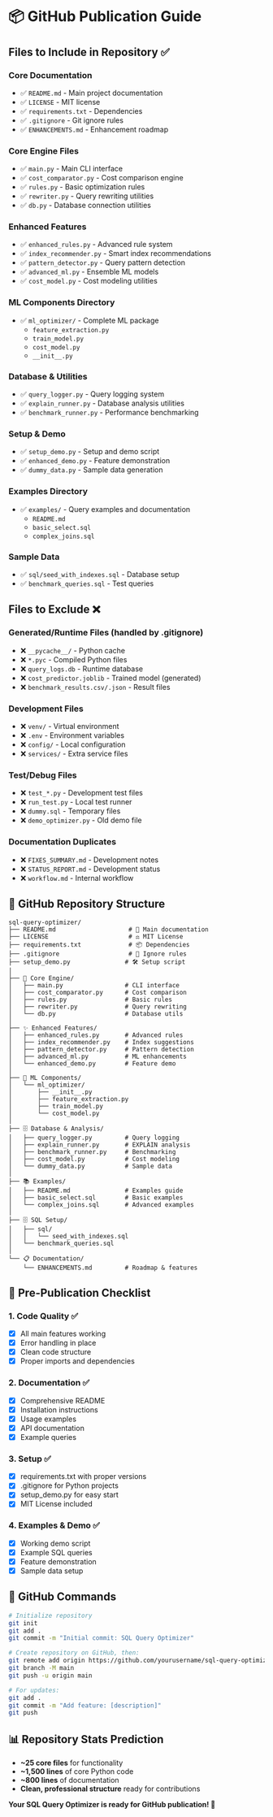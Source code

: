 # 📦 GitHub Publication Guide

## Files to Include in Repository ✅

### **Core Documentation**
- ✅ `README.md` - Main project documentation
- ✅ `LICENSE` - MIT license
- ✅ `requirements.txt` - Dependencies
- ✅ `.gitignore` - Git ignore rules
- ✅ `ENHANCEMENTS.md` - Enhancement roadmap

### **Core Engine Files**
- ✅ `main.py` - Main CLI interface
- ✅ `cost_comparator.py` - Cost comparison engine  
- ✅ `rules.py` - Basic optimization rules
- ✅ `rewriter.py` - Query rewriting utilities
- ✅ `db.py` - Database connection utilities

### **Enhanced Features**
- ✅ `enhanced_rules.py` - Advanced rule system
- ✅ `index_recommender.py` - Smart index recommendations
- ✅ `pattern_detector.py` - Query pattern detection  
- ✅ `advanced_ml.py` - Ensemble ML models
- ✅ `cost_model.py` - Cost modeling utilities

### **ML Components Directory**
- ✅ `ml_optimizer/` - Complete ML package
  - `feature_extraction.py`
  - `train_model.py` 
  - `cost_model.py`
  - `__init__.py`

### **Database & Utilities**
- ✅ `query_logger.py` - Query logging system
- ✅ `explain_runner.py` - Database analysis utilities
- ✅ `benchmark_runner.py` - Performance benchmarking

### **Setup & Demo**
- ✅ `setup_demo.py` - Setup and demo script
- ✅ `enhanced_demo.py` - Feature demonstration
- ✅ `dummy_data.py` - Sample data generation

### **Examples Directory**
- ✅ `examples/` - Query examples and documentation
  - `README.md`
  - `basic_select.sql`
  - `complex_joins.sql`

### **Sample Data**
- ✅ `sql/seed_with_indexes.sql` - Database setup
- ✅ `benchmark_queries.sql` - Test queries

## Files to Exclude ❌

### **Generated/Runtime Files** (handled by .gitignore)
- ❌ `__pycache__/` - Python cache
- ❌ `*.pyc` - Compiled Python files
- ❌ `query_logs.db` - Runtime database
- ❌ `cost_predictor.joblib` - Trained model (generated)
- ❌ `benchmark_results.csv/.json` - Result files

### **Development Files**
- ❌ `venv/` - Virtual environment
- ❌ `.env` - Environment variables
- ❌ `config/` - Local configuration
- ❌ `services/` - Extra service files

### **Test/Debug Files** 
- ❌ `test_*.py` - Development test files
- ❌ `run_test.py` - Local test runner
- ❌ `dummy.sql` - Temporary files
- ❌ `demo_optimizer.py` - Old demo file

### **Documentation Duplicates**
- ❌ `FIXES_SUMMARY.md` - Development notes
- ❌ `STATUS_REPORT.md` - Development status
- ❌ `workflow.md` - Internal workflow

## 🚀 GitHub Repository Structure

```
sql-query-optimizer/
├── README.md                    # 📖 Main documentation
├── LICENSE                      # ⚖️ MIT License  
├── requirements.txt             # 📦 Dependencies
├── .gitignore                   # 🚫 Ignore rules
├── setup_demo.py               # 🛠️ Setup script
│
├── 🎯 Core Engine/
│   ├── main.py                 # CLI interface
│   ├── cost_comparator.py      # Cost comparison
│   ├── rules.py                # Basic rules
│   ├── rewriter.py             # Query rewriting
│   └── db.py                   # Database utils
│
├── ✨ Enhanced Features/
│   ├── enhanced_rules.py       # Advanced rules
│   ├── index_recommender.py    # Index suggestions  
│   ├── pattern_detector.py     # Pattern detection
│   ├── advanced_ml.py          # ML enhancements
│   └── enhanced_demo.py        # Feature demo
│
├── 🤖 ML Components/
│   └── ml_optimizer/
│       ├── __init__.py
│       ├── feature_extraction.py
│       ├── train_model.py
│       └── cost_model.py
│
├── 🗄️ Database & Analysis/
│   ├── query_logger.py         # Query logging
│   ├── explain_runner.py       # EXPLAIN analysis
│   ├── benchmark_runner.py     # Benchmarking
│   ├── cost_model.py           # Cost modeling
│   └── dummy_data.py           # Sample data
│
├── 📚 Examples/
│   ├── README.md               # Examples guide
│   ├── basic_select.sql        # Basic examples
│   └── complex_joins.sql       # Advanced examples
│
├── 🗄️ SQL Setup/
│   ├── sql/
│   │   └── seed_with_indexes.sql
│   └── benchmark_queries.sql
│
└── 📋 Documentation/
    └── ENHANCEMENTS.md         # Roadmap & features
```

## 🔧 Pre-Publication Checklist

### 1. **Code Quality** ✅
- [x] All main features working
- [x] Error handling in place  
- [x] Clean code structure
- [x] Proper imports and dependencies

### 2. **Documentation** ✅  
- [x] Comprehensive README
- [x] Installation instructions
- [x] Usage examples
- [x] API documentation
- [x] Example queries

### 3. **Setup** ✅
- [x] requirements.txt with proper versions
- [x] .gitignore for Python projects
- [x] setup_demo.py for easy start
- [x] MIT License included

### 4. **Examples & Demo** ✅
- [x] Working demo script
- [x] Example SQL queries
- [x] Feature demonstration
- [x] Sample data setup

## 🎯 GitHub Commands

```bash
# Initialize repository
git init
git add .
git commit -m "Initial commit: SQL Query Optimizer"

# Create repository on GitHub, then:
git remote add origin https://github.com/yourusername/sql-query-optimizer.git
git branch -M main  
git push -u origin main

# For updates:
git add .
git commit -m "Add feature: [description]"
git push
```

## 📊 Repository Stats Prediction
- **~25 core files** for functionality
- **~1,500 lines** of core Python code  
- **~800 lines** of documentation
- **Clean, professional structure** ready for contributions

**Your SQL Query Optimizer is ready for GitHub publication! 🚀**